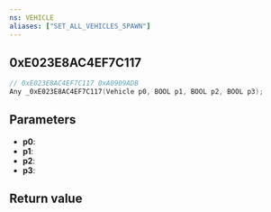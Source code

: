 ```yaml
---
ns: VEHICLE
aliases: ["SET_ALL_VEHICLES_SPAWN"]
---
```

## 0xE023E8AC4EF7C117

```c
// 0xE023E8AC4EF7C117 0xA0909ADB
Any _0xE023E8AC4EF7C117(Vehicle p0, BOOL p1, BOOL p2, BOOL p3);
```

## Parameters
* **p0**: 
* **p1**: 
* **p2**: 
* **p3**: 

## Return value
